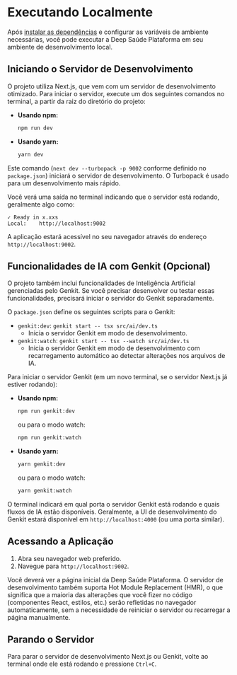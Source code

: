 # Executando Localmente

Após [instalar as dependências](./installation.md) e configurar as variáveis de ambiente necessárias, você pode executar a Deep Saúde Plataforma em seu ambiente de desenvolvimento local.

## Iniciando o Servidor de Desenvolvimento

O projeto utiliza Next.js, que vem com um servidor de desenvolvimento otimizado. Para iniciar o servidor, execute um dos seguintes comandos no terminal, a partir da raiz do diretório do projeto:

*   **Usando npm:**
    ```bash
    npm run dev
    ```
*   **Usando yarn:**
    ```bash
    yarn dev
    ```

Este comando (`next dev --turbopack -p 9002` conforme definido no `package.json`) iniciará o servidor de desenvolvimento. O Turbopack é usado para um desenvolvimento mais rápido.

Você verá uma saída no terminal indicando que o servidor está rodando, geralmente algo como:

```
✓ Ready in x.xxs
Local:    http://localhost:9002
```

A aplicação estará acessível no seu navegador através do endereço `http://localhost:9002`.

## Funcionalidades de IA com Genkit (Opcional)

O projeto também inclui funcionalidades de Inteligência Artificial gerenciadas pelo Genkit. Se você precisar desenvolver ou testar essas funcionalidades, precisará iniciar o servidor do Genkit separadamente.

O `package.json` define os seguintes scripts para o Genkit:

*   `genkit:dev`: `genkit start -- tsx src/ai/dev.ts`
    *   Inicia o servidor Genkit em modo de desenvolvimento.
*   `genkit:watch`: `genkit start -- tsx --watch src/ai/dev.ts`
    *   Inicia o servidor Genkit em modo de desenvolvimento com recarregamento automático ao detectar alterações nos arquivos de IA.

Para iniciar o servidor Genkit (em um novo terminal, se o servidor Next.js já estiver rodando):

*   **Usando npm:**
    ```bash
    npm run genkit:dev
    ```
    ou para o modo watch:
    ```bash
    npm run genkit:watch
    ```
*   **Usando yarn:**
    ```bash
    yarn genkit:dev
    ```
    ou para o modo watch:
    ```bash
    yarn genkit:watch
    ```

O terminal indicará em qual porta o servidor Genkit está rodando e quais fluxos de IA estão disponíveis. Geralmente, a UI de desenvolvimento do Genkit estará disponível em `http://localhost:4000` (ou uma porta similar).

## Acessando a Aplicação

1.  Abra seu navegador web preferido.
2.  Navegue para `http://localhost:9002`.

Você deverá ver a página inicial da Deep Saúde Plataforma. O servidor de desenvolvimento também suporta Hot Module Replacement (HMR), o que significa que a maioria das alterações que você fizer no código (componentes React, estilos, etc.) serão refletidas no navegador automaticamente, sem a necessidade de reiniciar o servidor ou recarregar a página manualmente.

## Parando o Servidor

Para parar o servidor de desenvolvimento Next.js ou Genkit, volte ao terminal onde ele está rodando e pressione `Ctrl+C`.
